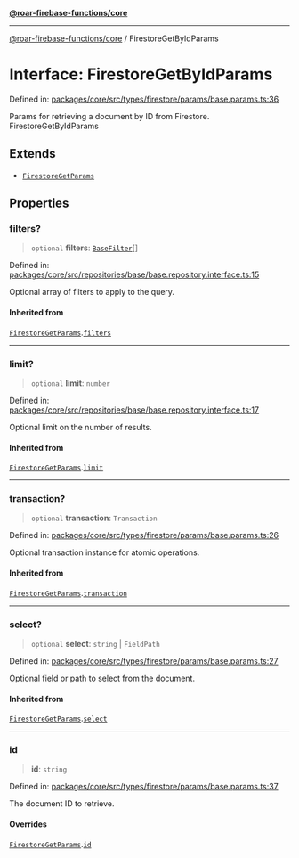 [**@roar-firebase-functions/core**](../README.md)

---

[@roar-firebase-functions/core](../README.md) / FirestoreGetByIdParams

# Interface: FirestoreGetByIdParams

Defined in: [packages/core/src/types/firestore/params/base.params.ts:36](https://github.com/yeatmanlab/roar-firebase-functions/blob/0fc701649174b7557e55644b1065be2fa3d3d7ca/packages/core/src/types/firestore/params/base.params.ts#L36)

Params for retrieving a document by ID from Firestore.
FirestoreGetByIdParams

## Extends

- [`FirestoreGetParams`](FirestoreGetParams.md)

## Properties

### filters?

> `optional` **filters**: [`BaseFilter`](../type-aliases/BaseFilter.md)[]

Defined in: [packages/core/src/repositories/base/base.repository.interface.ts:15](https://github.com/yeatmanlab/roar-firebase-functions/blob/0fc701649174b7557e55644b1065be2fa3d3d7ca/packages/core/src/repositories/base/base.repository.interface.ts#L15)

Optional array of filters to apply to the query.

#### Inherited from

[`FirestoreGetParams`](FirestoreGetParams.md).[`filters`](FirestoreGetParams.md#filters)

---

### limit?

> `optional` **limit**: `number`

Defined in: [packages/core/src/repositories/base/base.repository.interface.ts:17](https://github.com/yeatmanlab/roar-firebase-functions/blob/0fc701649174b7557e55644b1065be2fa3d3d7ca/packages/core/src/repositories/base/base.repository.interface.ts#L17)

Optional limit on the number of results.

#### Inherited from

[`FirestoreGetParams`](FirestoreGetParams.md).[`limit`](FirestoreGetParams.md#limit)

---

### transaction?

> `optional` **transaction**: `Transaction`

Defined in: [packages/core/src/types/firestore/params/base.params.ts:26](https://github.com/yeatmanlab/roar-firebase-functions/blob/0fc701649174b7557e55644b1065be2fa3d3d7ca/packages/core/src/types/firestore/params/base.params.ts#L26)

Optional transaction instance for atomic operations.

#### Inherited from

[`FirestoreGetParams`](FirestoreGetParams.md).[`transaction`](FirestoreGetParams.md#transaction)

---

### select?

> `optional` **select**: `string` \| `FieldPath`

Defined in: [packages/core/src/types/firestore/params/base.params.ts:27](https://github.com/yeatmanlab/roar-firebase-functions/blob/0fc701649174b7557e55644b1065be2fa3d3d7ca/packages/core/src/types/firestore/params/base.params.ts#L27)

Optional field or path to select from the document.

#### Inherited from

[`FirestoreGetParams`](FirestoreGetParams.md).[`select`](FirestoreGetParams.md#select)

---

### id

> **id**: `string`

Defined in: [packages/core/src/types/firestore/params/base.params.ts:37](https://github.com/yeatmanlab/roar-firebase-functions/blob/0fc701649174b7557e55644b1065be2fa3d3d7ca/packages/core/src/types/firestore/params/base.params.ts#L37)

The document ID to retrieve.

#### Overrides

[`FirestoreGetParams`](FirestoreGetParams.md).[`id`](FirestoreGetParams.md#id)
